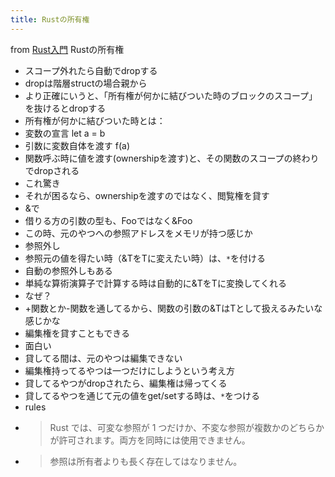```yaml
---
title: Rustの所有権
---
```


from [Rust入門](Rust%E5%85%A5%E9%96%80.md)
Rustの所有権
- スコープ外れたら自動でdropする
- dropは階層structの場合親から
- より正確にいうと、「所有権が何かに結びついた時のブロックのスコープ」を抜けるとdropする
- 所有権が何かに結びついた時とは：
- 変数の宣言 let a = b
- 引数に変数自体を渡す f(a)
- 関数呼ぶ時に値を渡す(ownershipを渡す)と、その関数のスコープの終わりでdropされる
- これ驚き
- それが困るなら、ownershipを渡すのではなく、閲覧権を貸す
- &で
- 借りる方の引数の型も、Fooではなく&Foo
- この時、元のやつへの参照アドレスをメモリが持つ感じか
- 参照外し
- 参照元の値を得たい時（&TをTに変えたい時）は、`*`を付ける
- 自動の参照外しもある
- 単純な算術演算子で計算する時は自動的に&TをTに変換してくれる
- なぜ？
- +関数とか-関数を通してるから、関数の引数の&TはTとして扱えるみたいな感じかな
- 編集権を貸すこともできる
- 面白い
- 貸してる間は、元のやつは編集できない
- 編集権持ってるやつは一つだけにしようという考え方
- 貸してるやつがdropされたら、編集権は帰ってくる
- 貸してるやつを通じて元の値をget/setする時は、`*`をつける
- rules
- > Rust では、可変な参照が 1 つだけか、不変な参照が複数かのどちらかが許可されます。両方を同時には使用できません。
- >  参照は所有者よりも長く存在してはなりません。
